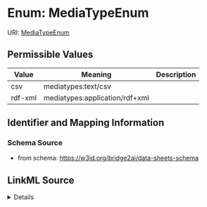 # Enum: MediaTypeEnum



URI: [MediaTypeEnum](MediaTypeEnum.md)

## Permissible Values

| Value | Meaning | Description |
| --- | --- | --- |
| csv | mediatypes:text/csv |  |
| rdf-xml | mediatypes:application/rdf+xml |  |









## Identifier and Mapping Information







### Schema Source


* from schema: https://w3id.org/bridge2ai/data-sheets-schema




## LinkML Source

<details>
```yaml
name: MediaTypeEnum
from_schema: https://w3id.org/bridge2ai/data-sheets-schema
exact_mappings:
- dcterms:MediaType
rank: 1000
permissible_values:
  csv:
    text: csv
    meaning: mediatypes:text/csv
  rdf-xml:
    text: rdf-xml
    meaning: mediatypes:application/rdf+xml

```
</details>
